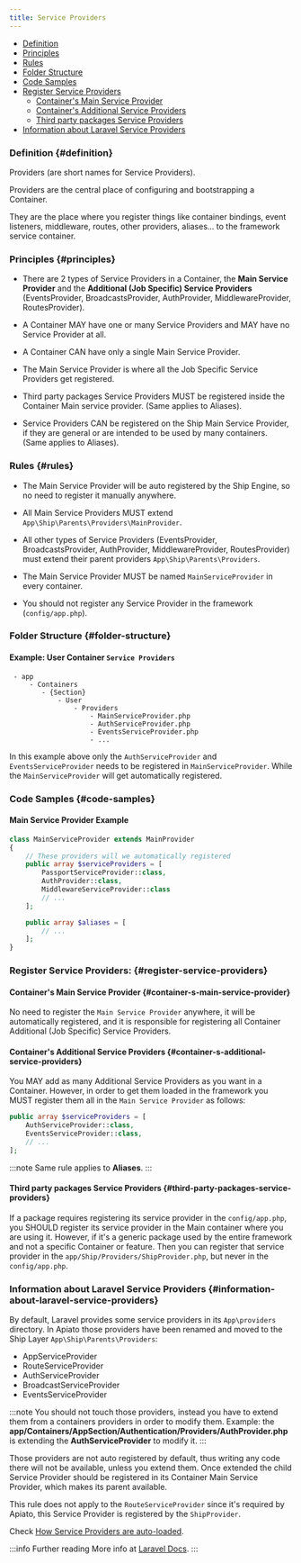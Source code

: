 ```yaml
---
title: Service Providers
---
```


* [Definition](#definition)
* [Principles](#principles)
* [Rules](#rules)
* [Folder Structure](#folder-structure)
* [Code Samples](#code-samples)
* [Register Service Providers](#register-service-providers)
  + [Container's Main Service Provider](#container-s-main-service-provider)
  + [Container's Additional Service Providers](#container-s-additional-service-providers)
  + [Third party packages Service Providers](#third-party-packages-service-providers)
* [Information about Laravel Service Providers](#information-about-laravel-service-providers)

### Definition {#definition}

Providers (are short names for Service Providers).

Providers are the central place of configuring and bootstrapping a Container.

They are the place where you register things like container bindings, event listeners, middleware, routes, other providers, aliases... to the framework service container.

### Principles {#principles}

- There are 2 types of Service Providers in a Container, the **Main Service Provider** and the **Additional (Job Specific) Service Providers** (EventsProvider, BroadcastsProvider, AuthProvider, MiddlewareProvider, RoutesProvider).

- A Container MAY have one or many Service Providers and MAY have no Service Provider at all.

- A Container CAN have only a single Main Service Provider.

- The Main Service Provider is where all the Job Specific Service Providers get registered.

- Third party packages Service Providers MUST be registered inside the Container Main service provider. (Same applies to Aliases).

- Service Providers CAN be registered on the Ship Main Service Provider, if they are general or are intended to be used by many containers. (Same applies to Aliases).

### Rules {#rules}

- The Main Service Provider will be auto registered by the Ship Engine, so no need to register it manually anywhere.

- All Main Service Providers MUST extend `App\Ship\Parents\Providers\MainProvider`.

- All other types of Service Providers (EventsProvider, BroadcastsProvider, AuthProvider, MiddlewareProvider, RoutesProvider) must extend their parent providers `App\Ship\Parents\Providers`.

- The Main Service Provider MUST be named `MainServiceProvider` in every container.

- You should not register any Service Provider in the framework (`config/app.php`).

### Folder Structure {#folder-structure}

#### Example: User Container `Service Providers`

```
 - app
     - Containers
        - {Section}
            - User
                - Providers
                    - MainServiceProvider.php
                    - AuthServiceProvider.php
                    - EventsServiceProvider.php
                    - ...
```

In this example above only the `AuthServiceProvider` and `EventsServiceProvider` needs to be registered in `MainServiceProvider`. While the `MainServiceProvider` will get automatically registered.

### Code Samples {#code-samples}

#### Main Service Provider Example

```php
class MainServiceProvider extends MainProvider
{
    // These providers will we automatically registered
    public array $serviceProviders = [
        PassportServiceProvider::class,
        AuthProvider::class,
        MiddlewareServiceProvider::class
        // ...
    ];

    public array $aliases = [
        // ...
    ];
}
```

### Register Service Providers: {#register-service-providers}

#### Container's Main Service Provider {#container-s-main-service-provider}

No need to register the `Main Service Provider` anywhere, it will be automatically registered,
and it is responsible for registering all Container Additional (Job Specific) Service Providers.

#### Container's Additional Service Providers {#container-s-additional-service-providers}

You MAY add as many Additional Service Providers as you want in a Container. However, in order to get them loaded in the framework you MUST register them all in the `Main Service Provider` as follows:

```php
public array $serviceProviders = [
    AuthServiceProvider::class,
    EventsServiceProvider::class,
    // ...
];
```

:::note
Same rule applies to **Aliases**.
:::

#### Third party packages Service Providers {#third-party-packages-service-providers}

If a package requires registering its service provider in the `config/app.php`, you SHOULD register its service provider in the Main container where you are using it.
However, if it's a generic package used by the entire framework and not a specific Container or feature. Then you can register that service provider in the `app/Ship/Providers/ShipProvider.php`, but never in the `config/app.php`.

### Information about Laravel Service Providers {#information-about-laravel-service-providers}

By default, Laravel provides some service providers in its `App\providers` directory.
In Apiato those providers have been renamed and moved to the Ship Layer `App\Ship\Parents\Providers`:

- AppServiceProvider
- RouteServiceProvider
- AuthServiceProvider
- BroadcastServiceProvider
- EventsServiceProvider

:::note
You should not touch those providers, instead you have to extend them from a containers providers in order to modify them.
Example: the **app/Containers/AppSection/Authentication/Providers/AuthProvider.php** is extending the **AuthServiceProvider** to modify it.
:::

Those providers are not auto registered by default, thus writing any code there will not be available, unless you extend them.
Once extended the child Service Provider should be registered in its Container Main Service Provider, which makes its parent available.

This rule does not apply to the `RouteServiceProvider` since it's required by Apiato, this Service Provider is registered by the `ShipProvider`.

Check [How Service Providers are auto-loaded](../faq).

:::info Further reading
More info at [Laravel Docs](https://laravel.com/docs/providers).
:::
